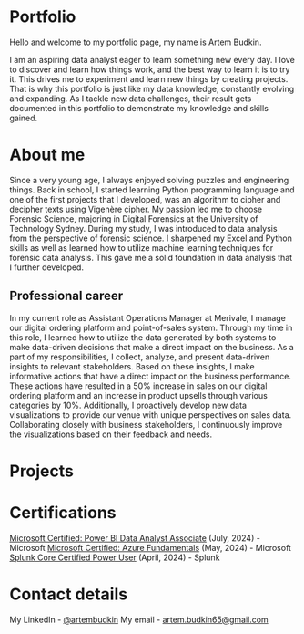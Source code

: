 # Portfolio

Hello and welcome to my portfolio page, my name is Artem Budkin.

I am an aspiring data analyst eager to learn something new every day. I love to discover and learn how things work, and the best way to learn it is to try it. This drives me to experiment and learn new things by creating projects. That is why this portfolio is just like my data knowledge, constantly evolving and expanding. As I tackle new data challenges, their result gets documented in this portfolio to demonstrate my knowledge and skills gained.

# About me

Since a very young age, I always enjoyed solving puzzles and engineering things. Back in school, I started learning Python programming language and one of the first projects that I developed, was an algorithm to cipher and decipher texts using Vigenère cipher.
My passion led me to choose Forensic Science, majoring in Digital Forensics at the University of Technology Sydney. During my study, I was introduced to data analysis from the perspective of forensic science. I sharpened my Excel and Python skills  as well as learned how to utilize machine learning techniques for forensic data analysis. This gave me a solid foundation in data analysis that I further developed.

## Professional career

In my current role as Assistant Operations Manager at Merivale, I manage our digital ordering platform and point-of-sales system. Through my time in this role, I learned how to utilize the data generated by both systems to make data-driven decisions that make a direct impact on the business. As a part of my responsibilities, I collect, analyze, and present data-driven insights to relevant stakeholders. Based on these insights, I make informative actions that have a direct impact on the business performance. These actions have resulted in a 50% increase in sales on our digital ordering platform and an increase in product upsells through various categories by 10%. Additionally, I proactively develop new data visualizations to provide our venue with unique perspectives on sales data. Collaborating closely with business stakeholders, I continuously improve the visualizations based on their feedback and needs. 

# Projects


# Certifications
[Microsoft Certified: Power BI Data Analyst Associate](https://learn.microsoft.com/api/credentials/share/en-au/ArtemBudkin-1970/D8273833A899B3A3?sharingId=9CC4BB76E761D5AC) (July, 2024) - Microsoft
[Microsoft Certified: Azure Fundamentals](https://learn.microsoft.com/api/credentials/share/en-au/ArtemBudkin-1970/32A4D71399C67A3F?sharingId=9CC4BB76E761D5AC) (May, 2024) - Microsoft
[Splunk Core Certified Power User](https://www.credly.com/badges/dcc5e5da-88aa-41ae-993a-9aabe83ffe09/linked_in?t=sc0dzl) (April, 2024) - Splunk

# Contact details
My LinkedIn - [@artembudkin](www.linkedin.com/in/artem-budkin-516b291aa)
My email - artem.budkin65@gmail.com

